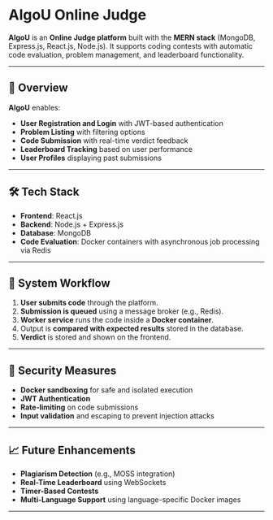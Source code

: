 # AlgoU Online Judge

**AlgoU** is an **Online Judge platform** built with the **MERN stack** (MongoDB, Express.js, React.js, Node.js). It supports coding contests with automatic code evaluation, problem management, and leaderboard functionality.

---

## 🚩 Overview

**AlgoU** enables:

- **User Registration and Login** with JWT-based authentication
- **Problem Listing** with filtering options
- **Code Submission** with real-time verdict feedback
- **Leaderboard Tracking** based on user performance
- **User Profiles** displaying past submissions

---

## 🛠️ Tech Stack

- **Frontend**: React.js
- **Backend**: Node.js + Express.js
- **Database**: MongoDB
- **Code Evaluation**: Docker containers with asynchronous job processing via Redis

---

## 🔄 System Workflow

1. **User submits code** through the platform.
2. **Submission is queued** using a message broker (e.g., Redis).
3. **Worker service** runs the code inside a **Docker container**.
4. Output is **compared with expected results** stored in the database.
5. **Verdict** is stored and shown on the frontend.

---

## 🔐 Security Measures

- **Docker sandboxing** for safe and isolated execution
- **JWT Authentication**
- **Rate-limiting** on code submissions
- **Input validation** and escaping to prevent injection attacks

---

## 📈 Future Enhancements

- **Plagiarism Detection** (e.g., MOSS integration)
- **Real-Time Leaderboard** using WebSockets
- **Timer-Based Contests**
- **Multi-Language Support** using language-specific Docker images

---
